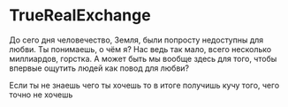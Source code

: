 # TrueRealExchange
 До сего дня человечество, Земля, были попросту недоступны для любви. 
 Ты понимаешь, о чём я? 
 Нас ведь так мало, всего несколько миллиардов, горстка. 
 А может быть мы вообще здесь для того, чтобы впервые ощутить людей как повод для любви?

Если ты не знаешь чего ты хочешь то в итоге получишь кучу того, чего точно не хочешь

